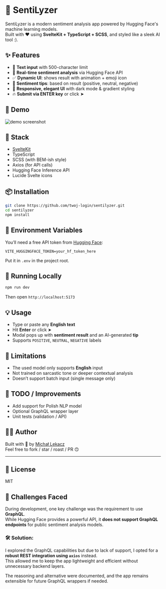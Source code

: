 # 🧠 SentiLyzer

SentiLyzer is a modern sentiment analysis app powered by Hugging Face's machine learning models.  
Built with ❤️ using **SvelteKit + TypeScript + SCSS**, and styled like a sleek AI tool :).

## ✨ Features

- 🧾 **Text input** with 500-character limit
- 🤖 **Real-time sentiment analysis** via Hugging Face API
- ✅ **Dynamic UI**: shows result with animation + emoji icon
- 🧠 **Sentiment tips**: based on result (positive, neutral, negative)
- 🎨 **Responsive, elegant UI** with dark mode & gradient styling
- 🔥 **Submit via ENTER key** or click ➤

## 📸 Demo

![demo screenshot](./preview.png)

## 🚀 Stack

- [SvelteKit](https://kit.svelte.dev/)
- TypeScript
- SCSS (with BEM-ish style)
- Axios (for API calls)
- Hugging Face Inference API
- Lucide Svelte icons

## 📦 Installation

```bash
git clone https://github.com/twoj-login/sentilyzer.git
cd sentilyzer
npm install
```

## 🔐 Environment Variables

You’ll need a free API token from [Hugging Face](https://huggingface.co/settings/tokens):

```env
VITE_HUGGINGFACE_TOKEN=your_hf_token_here
```

Put it in `.env` in the project root.

## 🧪 Running Locally

```bash
npm run dev
```

Then open `http://localhost:5173`

## 💡 Usage

- Type or paste any **English text**
- Hit **Enter** or click ➤
- Modal pops up with **sentiment result** and an AI-generated **tip**
- Supports `POSITIVE`, `NEUTRAL`, `NEGATIVE` labels

## 🧠 Limitations

- The used model only supports **English** input
- Not trained on sarcastic tone or deeper contextual analysis
- Doesn’t support batch input (single message only)

## 🔧 TODO / Improvements

- Add support for Polish NLP model
- Optional GraphQL wrapper layer
- Unit tests (validation / API)

## 🧑‍💻 Author

Built with 💜 by [Michał Lekacz](https://michallekacz.pl)  
Feel free to fork / star / roast / PR 🙃

---

## 📄 License

MIT

## 🧗 Challenges Faced

During development, one key challenge was the requirement to use **GraphQL**.  
While Hugging Face provides a powerful API, it **does not support GraphQL endpoints** for public sentiment analysis models.

### 🛠 Solution:

I explored the GraphQL capabilities but due to lack of support, I opted for a **robust REST integration using `axios`** instead.  
This allowed me to keep the app lightweight and efficient without unnecessary backend layers.

The reasoning and alternative were documented, and the app remains extensible for future GraphQL wrappers if needed.

